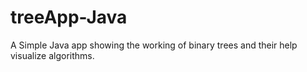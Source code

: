# treeApp-Java
A Simple Java app showing the working of binary trees and their help visualize algorithms.

